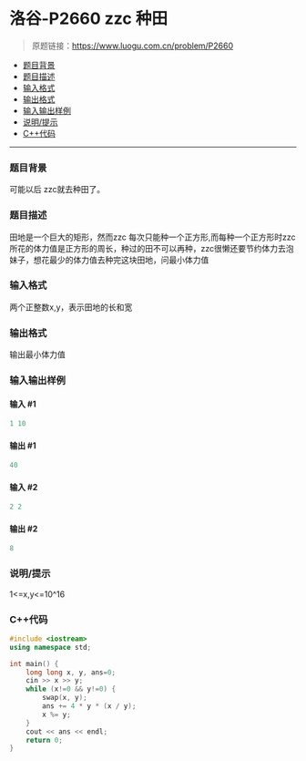 # 洛谷-P2660 zzc 种田

> 原题链接：https://www.luogu.com.cn/problem/P2660

- [题目背景](#题目背景)
- [题目描述](#题目描述)
- [输入格式](#输入格式)
- [输出格式](#输出格式)
- [输入输出样例](#输入输出样例)
- [说明/提示](#说明/提示)
- [C++代码](#C++代码)

---

### <a name="题目背景">题目背景</a>

可能以后 zzc就去种田了。

### <a name="题目描述">题目描述</a>

田地是一个巨大的矩形，然而zzc 每次只能种一个正方形,而每种一个正方形时zzc所花的体力值是正方形的周长，种过的田不可以再种，zzc很懒还要节约体力去泡妹子，想花最少的体力值去种完这块田地，问最小体力值

### <a name="输入格式">输入格式</a>

两个正整数x,y，表示田地的长和宽

### <a name="输出格式">输出格式</a>

输出最小体力值

### <a name="输入输出样例">输入输出样例</a>

#### 输入 #1

```c++
1 10
```

#### 输出 #1

```c++
40
```

#### 输入 #2

```c++
2 2 
```

#### 输出 #2

```c++
8
```

### <a name="说明/提示">说明/提示</a>

1<=x,y<=10^16

### <a name="C++代码">C++代码</a>

```c++
#include <iostream>
using namespace std;

int main() {
    long long x, y, ans=0;
    cin >> x >> y;
    while (x!=0 && y!=0) {
        swap(x, y);
        ans += 4 * y * (x / y);
        x %= y;
    }
    cout << ans << endl;
    return 0;
}
```